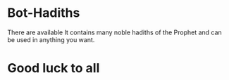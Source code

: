 # Bot-Hadiths
There are available It contains many noble hadiths of the Prophet and can be used in anything you want.
# Good luck to all 
